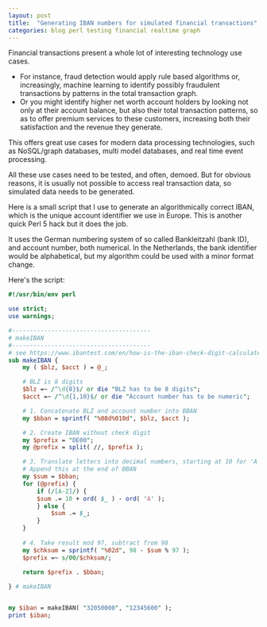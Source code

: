 ```yaml
---
layout: post
title:  "Generating IBAN numbers for simulated financial transactions"
categories: blog perl testing financial realtime graph
---
```

Financial transactions present a whole lot of interesting technology use cases.

  - For instance, fraud detection would apply rule based algorithms or, increasingly,
    machine learning to identify possibly fraudulent transactions by patterns in the total transaction
    graph.
  - Or you might identify higher net worth account holders by looking not only at their account balance,
    but also their total transaction patterns, so as to offer premium services to these customers,
    increasing both their satisfaction and the revenue they generate.

This offers great use cases for modern data processing technologies, such as NoSQL/graph
databases, multi model databases, and real time event processing.

All these use cases need to be tested, and often, demoed. But for obvious reasons,
it is usually not possible to access real transaction data, so simulated data needs 
to be generated.

Here is a small script that I use to generate an algorithmically correct IBAN, which 
is the unique account identifier we use in Europe. This is another quick Perl 5 hack
but it does the job.

It uses the German numbering system of so called Bankleitzahl (bank ID), and account number, 
both numerical. In the Netherlands, the bank identifier would be alphabetical, but my 
algorithm could be used with a minor format change.

Here's the script:

``` perl
#!/usr/bin/env perl

use strict;
use warnings;

#---------------------------------------
# makeIBAN
#---------------------------------------
# see https://www.ibantest.com/en/how-is-the-iban-check-digit-calculated
sub makeIBAN {
    my ( $blz, $acct ) = @_;

    # BLZ is 8 digits
    $blz =~ /^\d{8}$/ or die "BLZ has to be 8 digits";
    $acct =~ /^\d{1,10}$/ or die "Account number has to be numeric";

    # 1. Concatenate BLZ and account number into BBAN
    my $bban = sprintf( "%08d%010d", $blz, $acct );

    # 2. Create IBAN without check digit
    my $prefix = "DE00";
    my @prefix = split( //, $prefix );

    # 3. Translate letters into decimal numbers, starting at 10 for 'A'.
    # Append this at the end of BBAN
    my $sum = $bban;
    for (@prefix) {
        if (/[A-Z]/) {
	    $sum .= 10 + ord( $_ ) - ord( 'A' );
        } else {
            $sum .= $_;
        }
    }
 
    # 4. Take result mod 97, subtract from 98
    my $chksum = sprintf( "%02d", 98 - $sum % 97 );
    $prefix =~ s/00/$chksum/;

    return $prefix . $bban;
    
} # makeIBAN


my $iban = makeIBAN( "32050000", "12345600" );
print $iban;
```
